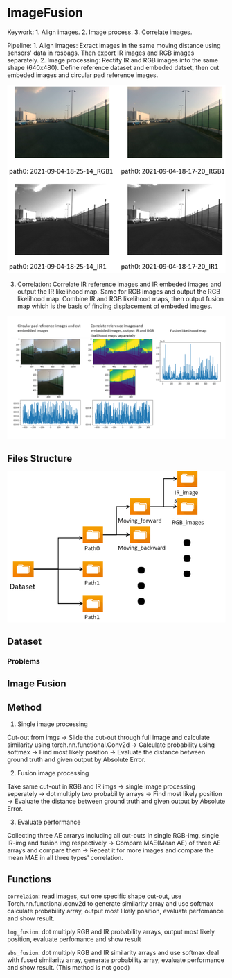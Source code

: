 # ImageFusion

Keywork: 1. Align images. 2. Image process. 3. Correlate images. 

Pipeline: 1. Align images: Exract images in the same moving distance using sensors' data in rosbags. Then export IR images and RGB images separately. 
2. Image processing: Rectify IR and RGB images into the same shape (640x480). Define reference dataset and embeded datset, then cut embeded images and circular pad reference images.

![image](https://github.com/3505473356/ImageFusion/blob/main/Align_images.png)

3. Correlation: Correlate IR reference images and IR embeded images and output the IR likelihood map. Same for RGB images and output the RGB likelihood map. Combine IR and RGB likelihood maps, then output fusion map which is the basis of finding displacement of embeded images.

![image](https://github.com/3505473356/ImageFusion/blob/main/Correlate_result.png)

## Files Structure

![image](https://github.com/3505473356/ImageFusion/blob/main/Files_structure.png)

## Dataset

### Problems

## Image Fusion

## Method

1. Single image processing

Cut-out from imgs -> Slide the cut-out through full image and calculate similarity using torch.nn.functional.Conv2d -> Calculate probability using softmax -> Find most likely position -> Evaluate the distance between ground truth and given output by Absolute Error.

2. Fusion image processing

Take same cut-out in RGB and IR imgs -> single image processing seperately -> dot multiply two probability arrays -> Find most likely position -> Evaluate the distance between ground truth and given output by Absolute Error.

3. Evaluate performance

Collecting three AE arrarys including all cut-outs in single RGB-img, single IR-img and fusion img respectively -> Compare MAE(Mean AE) of three AE arrays and compare them -> Repeat it for more images and compare the mean MAE in all three types' correlation.

## Functions
`correlaion`: read images, cut one specific shape cut-out, use Torch.nn.functional.conv2d to generate similarity array and use softmax calculate probability array, output most likely position, evaluate perfomance and show result. 

`log_fusion`: dot multiply RGB and IR probability arrays, output most likely position, evaluate perfomance and show result

`abs_fusion`: dot multiply RGB and IR similarity arrays and use softmax deal with fused similarity array, generate probability array, evaluate performance and show result. (This method is not good)
